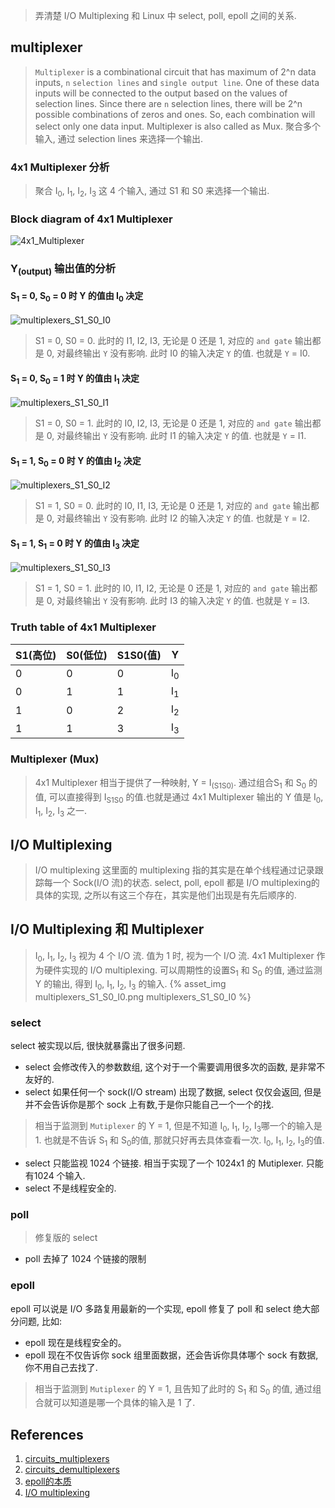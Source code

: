 > 弄清楚 I/O Multiplexing 和 Linux 中 select, poll, epoll 之间的关系.

## multiplexer

> `Multiplexer` is a combinational circuit that has maximum of 2^n data inputs, `n` `selection lines` and `single output line`. One of these data inputs will be connected to the output based on the values of selection lines.
Since there are `n` selection lines, there will be 2^n possible combinations of zeros and ones. So, each combination will select only one data input. Multiplexer is also called as Mux.
> 聚合多个输入, 通过 selection lines 来选择一个输出.

### 4x1 Multiplexer 分析

> 聚合 I<sub>0</sub>, I<sub>1</sub>, I<sub>2</sub>, I<sub>3</sub> 这 4 个输入, 通过 S1 和 S0 来选择一个输出.

### Block diagram of 4x1 Multiplexer

![4x1_Multiplexer](https://github.com/stardustman/pictures/raw/main/img/4x1_Multiplexer.png)

### Y<sub>(output)</sub> 输出值的分析

#### S<sub>1</sub> = 0, S<sub>0</sub> = 0 时 Y 的值由 I<sub>0</sub> 决定

![multiplexers_S1_S0_I0](https://github.com/stardustman/pictures/raw/main/img/multiplexers_S1_S0_I0.png)
> S1 = 0, S0 = 0. 此时的 I1, I2, I3, 无论是 0 还是 1, 对应的 `and gate` 输出都是 0, 对最终输出 `Y` 没有影响. 此时 I0 的输入决定 `Y` 的值. 也就是 `Y` = I0.

#### S<sub>1</sub> = 0, S<sub>0</sub> = 1 时 Y 的值由 I<sub>1</sub> 决定

![multiplexers_S1_S0_I1](https://github.com/stardustman/pictures/raw/main/img/multiplexers_S1_S0_I1.png)
> S1 = 0, S0 = 1. 此时的 I0, I2, I3, 无论是 0 还是 1, 对应的 `and gate` 输出都是 0, 对最终输出 `Y` 没有影响. 此时 I1 的输入决定 `Y` 的值. 也就是 `Y` = I1.

#### S<sub>1</sub> = 1, S<sub>0</sub> = 0 时 Y 的值由 I<sub>2</sub> 决定

![multiplexers_S1_S0_I2](https://github.com/stardustman/pictures/raw/main/img/multiplexers_S1_S0_I2.png)
> S1 = 1, S0 = 0. 此时的 I0, I1, I3, 无论是 0 还是 1, 对应的 `and gate` 输出都是 0, 对最终输出 `Y` 没有影响. 此时 I2 的输入决定 `Y` 的值. 也就是 `Y` = I2.

#### S<sub>1</sub> = 1, S<sub>1</sub> = 0 时 Y 的值由 I<sub>3</sub> 决定

![multiplexers_S1_S0_I3](https://github.com/stardustman/pictures/raw/main/img/multiplexers_S1_S0_I3.png)
> S1 = 1, S0 = 1. 此时的 I0, I1, I2, 无论是 0 还是 1, 对应的 `and gate` 输出都是 0, 对最终输出 `Y` 没有影响. 此时 I3 的输入决定 `Y` 的值. 也就是 `Y` = I3.

### Truth table of 4x1 Multiplexer

S1(高位) | S0(低位) |S1S0(值)| Y
--| -- | -- | --
0 | 0 | 0 | I<sub>0</sub>
0 | 1 | 1 | I<sub>1</sub>
1 | 0 | 2 | I<sub>2</sub>
1 | 1 | 3 | I<sub>3</sub>

### Multiplexer (Mux)

> 4x1 Multiplexer 相当于提供了一种映射, Y = I<sub>(S1S0)</sub>.
> 通过组合S<sub>1</sub> 和 S<sub>0</sub> 的值, 可以直接得到 I<sub>S1S0</sub> 的值.也就是通过 4x1 Multiplexer 输出的 Y 值是 I<sub>0</sub>, I<sub>1</sub>, I<sub>2</sub>, I<sub>3</sub> 之一.

## I/O Multiplexing

> I/O multiplexing 这里面的 multiplexing 指的其实是在单个线程通过记录跟踪每一个 Sock(I/O 流)的状态.
> select, poll, epoll 都是 I/O multiplexing的具体的实现, 之所以有这三个存在，其实是他们出现是有先后顺序的.

## I/O Multiplexing 和 Multiplexer

> I<sub>0</sub>, I<sub>1</sub>, I<sub>2</sub>, I<sub>3</sub> 视为 4 个 I/O 流. 值为 1 时, 视为一个 I/O 流. 4x1 Multiplexer 作为硬件实现的 I/O multiplexing. 可以周期性的设置S<sub>1</sub> 和 S<sub>0</sub> 的值, 通过监测 Y 的输出, 得到 I<sub>0</sub>, I<sub>1</sub>, I<sub>2</sub>, I<sub>3</sub> 的输入.
{% asset_img multiplexers_S1_S0_I0.png multiplexers_S1_S0_I0 %}

### select

select 被实现以后, 很快就暴露出了很多问题.

* select 会修改传入的参数数组, 这个对于一个需要调用很多次的函数, 是非常不友好的.
* select 如果任何一个 sock(I/O stream) 出现了数据, select 仅仅会返回, 但是并不会告诉你是那个 sock 上有数,于是你只能自己一个一个的找.

> 相当于监测到 `Mutiplexer` 的 Y = 1, 但是不知道 I<sub>0</sub>, I<sub>1</sub>, I<sub>2</sub>, I<sub>3</sub>哪一个的输入是 1. 也就是不告诉 S<sub>1</sub> 和 S<sub>0</sub>的值, 那就只好再去具体查看一次.
I<sub>0</sub>, I<sub>1</sub>, I<sub>2</sub>, I<sub>3</sub>的值.

* select 只能监视 1024 个链接. 相当于实现了一个 1024x1 的 Mutiplexer. 只能有1024 个输入.
* select 不是线程安全的.

### poll

> 修复版的 select

* poll 去掉了 1024 个链接的限制

### epoll

epoll 可以说是 I/O 多路复用最新的一个实现, epoll 修复了 poll 和 select 绝大部分问题, 比如:

* epoll 现在是线程安全的。
* epoll 现在不仅告诉你 sock 组里面数据，还会告诉你具体哪个 sock 有数据, 你不用自己去找了.

> 相当于监测到  `Mutiplexer` 的 Y = 1, 且告知了此时的 S<sub>1</sub> 和 S<sub>0</sub> 的值, 通过组合就可以知道是哪一个具体的输入是 1 了.

## References

1. [circuits_multiplexers](https://www.tutorialspoint.com/digital_circuits/digital_circuits_multiplexers.htm)
2. [circuits_demultiplexers](https://www.tutorialspoint.com/digital_circuits/digital_circuits_demultiplexers.htm)
3. [epoll的本质](https://zhuanlan.zhihu.com/p/64138532)
4. [I/O multiplexing](https://www.zhihu.com/question/32163005)
